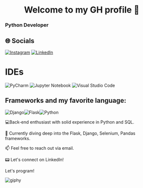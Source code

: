 <h1 align="center">Welcome to my GH profile 👋</h1>
<h3>Python Developer</h3>

## 🌐 Socials
[![Instagram](https://img.shields.io/badge/Instagram-%23E4405F.svg?logo=Instagram&logoColor=white)](https://www.instagram.com/joaomatheuzs/) 
[![LinkedIn](https://img.shields.io/badge/LinkedIn-%230077B5.svg?logo=linkedin&logoColor=white)](https://www.linkedin.com/in/joao-ribeiro-desenvolvedor/) 

# IDEs
![PyCharm](https://img.shields.io/badge/pycharm-143?style=for-thebadge&logo=pycharm&logoColor=black&color=black&labelColor=green)
![Jupyter Notebook](https://img.shields.io/badge/jupyter-%23FA0F00.svg?style=for-the-badge&logo=jupyter&logoColor=white)
![Visual Studio Code](https://img.shields.io/badge/Visual%20Studio%20Code-0078d7.svg?style=for-the-badge&logo=visual-studio-code&logoColor=white)

## Frameworks and my favorite language:
![Django](https://img.shields.io/badge/django-%23092E20.svg?style=for-the-badge&logo=django&logoColor=white)![Flask](https://img.shields.io/badge/flask-%23000.svg?style=for-the-badge&logo=flask&logoColor=white)![Python](https://img.shields.io/badge/python-3670A0?style=for-thebadge&logo=python&logoColor=ffdd54)

💻Back-end enthusiast with solid experience in Python and SQL.

🚀 Currently diving deep into the Flask, Django, Selenium, Pandas frameworks.

📫 Feel free to reach out via email.

📟 Let's connect on LinkedIn!

Let's program!

![giphy](https://media.giphy.com/media/JqmupuTVZYaQX5s094/giphy.gif)
